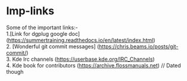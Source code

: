# Imp-links
Some  of the important links:-<br>
1.[Link for dgplug google doc]
(https://summertraining.readthedocs.io/en/latest/index.html)<br>
2. [Wonderful git commit messages]
(https://chris.beams.io/posts/git-commit/)<br>
3. Kde Irc channels
(https://userbase.kde.org/IRC_Channels)<br>
4. Kde book for contributors
(https://archive.flossmanuals.net) // Dated  though
